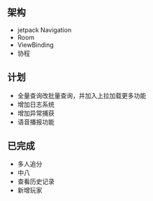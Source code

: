 ## 架构

- jetpack Navigation
- Room
- ViewBinding
- 协程

## 计划

- 全量查询改批量查询，并加入上拉加载更多功能
- 增加日志系统
- 增加异常捕获
- 语音播报功能

## 已完成

- 多人追分
- 中八
- 查看历史记录
- 新增玩家
